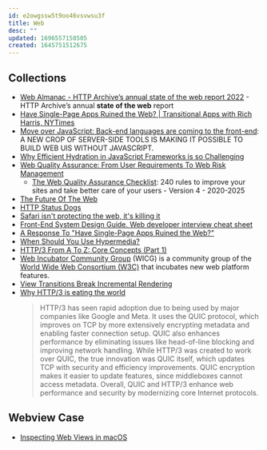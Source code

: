 ```yaml
---
id: e2owgssw5t9oo46vsvwsu3f
title: Web
desc: ""
updated: 1696557158505
created: 1645751512675
---
```


## Collections

- [Web Almanac - HTTP Archive’s annual state of the web report 2022](https://almanac.httparchive.org/en/2022/table-of-contents) - HTTP Archive’s annual **state of the web** report
- [Have Single-Page Apps Ruined the Web? | Transitional Apps with Rich Harris, NYTimes](https://youtu.be/860d8usGC0o)
- [Move over JavaScript: Back-end languages are coming to the front-end](https://github.com/readme/featured/server-side-languages-for-front-end): A NEW CROP OF SERVER-SIDE TOOLS IS MAKING IT POSSIBLE TO BUILD WEB UIS WITHOUT JAVASCRIPT.
- [Why Efficient Hydration in JavaScript Frameworks is so Challenging](https://dev.to/this-is-learning/why-efficient-hydration-in-javascript-frameworks-is-so-challenging-1ca3)
- [Web Quality Assurance: From User Requirements To Web Risk Management](https://www.smashingmagazine.com/2021/09/journey-into-web-quality-assurance/)
  - [The Web Quality Assurance Checklist](https://checklists.opquast.com/en/web-quality-assurance/): 240 rules to improve your sites and take better care of your users - Version 4 - 2020-2025
- [The Future Of The Web](https://www.hazem.cool/blog/the-future-of-the-web)
- [HTTP Status Dogs](https://httpstatusdogs.com/)
- [Safari isn't protecting the web, it's killing it](https://httptoolkit.tech/blog/safari-is-killing-the-web/)
- [Front-End System Design Guide. Web developer interview cheat sheet](https://javascript.plainenglish.io/front-end-system-design-guide-9a11381f5e81)
- [A Response To "Have Single-Page Apps Ruined the Web?"](https://htmx.org/essays/a-response-to-rich-harris/)
- [When Should You Use Hypermedia?](https://htmx.org/essays/when-to-use-hypermedia/)
- [HTTP/3 From A To Z: Core Concepts (Part 1)](https://www.smashingmagazine.com/2021/08/http3-core-concepts-part1/)
- [Web Incubator Community Group](https://wicg.io/) (WICG) is a community group of the [World Wide Web Consortium (W3C)](https://www.w3.org/) that incubates new web platform features.
- [View Transitions Break Incremental Rendering](https://ericportis.com/posts/2023/view-transitions-break-incremental-rendering/)
- [Why HTTP/3 is eating the world](https://blog.apnic.net/2023/09/25/why-http-3-is-eating-the-world/)
  > HTTP/3 has seen rapid adoption due to being used by major companies like Google and Meta. It uses the QUIC protocol, which improves on TCP by more extensively encrypting metadata and enabling faster connection setup. QUIC also enhances performance by eliminating issues like head-of-line blocking and improving network handling. While HTTP/3 was created to work over QUIC, the true innovation was QUIC itself, which updates TCP with security and efficiency improvements. QUIC encryption makes it easier to update features, since middleboxes cannot access metadata. Overall, QUIC and HTTP/3 enhance web performance and security by modernizing core Internet protocols.

## Webview Case

- [Inspecting Web Views in macOS](https://blog.jim-nielsen.com/2022/inspecting-web-views-in-macos/)
